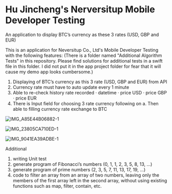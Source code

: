 # Hu Jincheng's Nerversitup Mobile Developer Testing
An application to display BTC’s currency as these 3 rates (USD, GBP and EUR)


This is an application for Neversitup Co., Ltd's Mobile Developer Testing with the following features: 
(There is a folder named "Additional Algorithm Tests" in this repository. Please find solutions for additional tests in a swift file in this folder. I did not put it in the app project folder for fear that it will cause my demo app looks cumbersome.)

1. Displaying of BTC’s currency as this 3 rate (USD, GBP and EUR) from API
2. Currency rate must have to auto update every 1 minute 
3. Able to re-check  history rate recorded 
  · datetime
  · price USD
  · price GBP
  · price EUR
4. There is Input field for choosing 3 rate currency following on a. Then able to filling currency rate exchange to BTC
 
![IMG_A85E44B06882-1](https://user-images.githubusercontent.com/52391655/197408373-cfefa662-2726-4ca8-b11f-523839bc2eee.jpeg)

![IMG_23805CA710ED-1](https://user-images.githubusercontent.com/52391655/197408675-db311b82-5961-4770-b3ba-e1c5cfd3a074.jpeg)

![IMG_9041EA39ADBE-1](https://user-images.githubusercontent.com/52391655/197408527-c6140041-6d2e-4da0-9401-0f7581cb5a85.jpeg)

Additional
1. writing Unit test
2. generate program of Fibonacci’s numbers (0, 1, 1, 2, 3, 5, 8, 13, …)
3. generate program of prime numbers (2, 3, 5, 7, 11, 13, 17, 19, …)
4. code to filter an array from an array of two numbers, leaving only the members of the first array left in the second array, without using existing functions such as map, filter, contain, etc.
